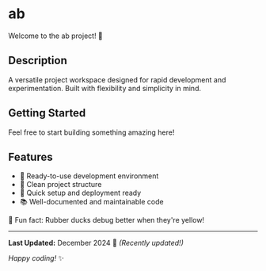 # ab

Welcome to the ab project! 🚀

## Description

A versatile project workspace designed for rapid development and experimentation. Built with flexibility and simplicity in mind.

## Getting Started

Feel free to start building something amazing here!

## Features

- 🔧 Ready-to-use development environment
- 📁 Clean project structure
- 🚀 Quick setup and deployment ready
- 📚 Well-documented and maintainable code

🦆 Fun fact: Rubber ducks debug better when they're yellow!

---

**Last Updated:** December 2024 📅 _(Recently updated!)_

*Happy coding!* ✨
